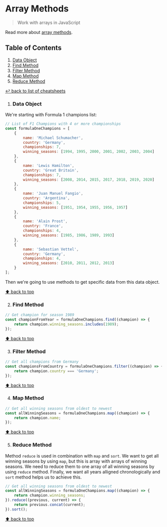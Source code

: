 # Array Methods
> Work with arrays in JavaScript

Read more about [array methods](https://developer.mozilla.org/en-US/docs/Web/JavaScript/Reference/Global_Objects/Array).

## Table of Contents

1. [Data Object](#data-object)
1. [Find Method](#find-method)
1. [Filter Method](#filter-method)
1. [Map Method](#map-method)
1. [Reduce Method](#reduce-method)

[↩ back to list of cheatsheets](README.md#list-of-cheatsheets)

1. ### Data Object

We're starting with Formula 1 champions list:

```js
// List of F1 Champions with 4 or more championships
const formulaOneChampions = [
    {
        name: 'Michael Schumacher',
        country: 'Germany',
        championships: 7,
        winning_seasons: [1994, 1995, 2000, 2001, 2002, 2003, 2004]
    },
    {
        name: 'Lewis Hamilton',
        country: 'Great Britain',
        championships: 7,
        winning_seasons: [2008, 2014, 2015, 2017, 2018, 2019, 2020]
    },
    {
        name: 'Juan Manuel Fangio',
        country: 'Argentina',
        championships: 5,
        winning_seasons: [1951, 1954, 1955, 1956, 1957]
    },
    {
        name: 'Alain Prost',
        country: 'France',
        championships: 4,
        winning_seasons: [1985, 1986, 1989, 1993]
    },
    {
        name: 'Sebastian Vettel',
        country: 'Germany',
        championships: 4,
        winning_seasons: [2010, 2011, 2012, 2013]
    }
];
```

Then we're going to use methods to get specific data from this data object.

[⬆ back to top](#table-of-contents)

2. ### Find Method

```js
// Get champion for season 1989
const championFromYear = formulaOneChampions.find((champion) => {
    return champion.winning_seasons.includes(1989);
});
```

[⬆ back to top](#table-of-contents)

3. ### Filter Method

```js
// Get all champions from Germany
const championsFromCountry = formulaOneChampions.filter((champion) => {
    return champion.country === 'Germany';
});
```

[⬆ back to top](#table-of-contents)

4. ### Map Method

```js
// Get all winning seasons from oldest to newest
const allWinningSeasons = formulaOneChampions.map((champion) => {
    return champion.name;
});
```

[⬆ back to top](#table-of-contents)

5. ### Reduce Method

Method `reduce` is used in combination with `map` and `sort`. We want to get all winning seasons by using `map`, but this is array with arrays of winning seasons. We need to reduce them to one array of all winning seasons by using `reduce` method. Finally, we want all years alligned chronologically and `sort` method helps us to achieve this.

```js
// Get all winning seasons from oldest to newest
const allWinningSeasons = formulaOneChampions.map((champion) => {
    return champion.winning_seasons;
}).reduce((previous, current) => {
    return previous.concat(current);
}).sort();
```

[⬆ back to top](#table-of-contents)
